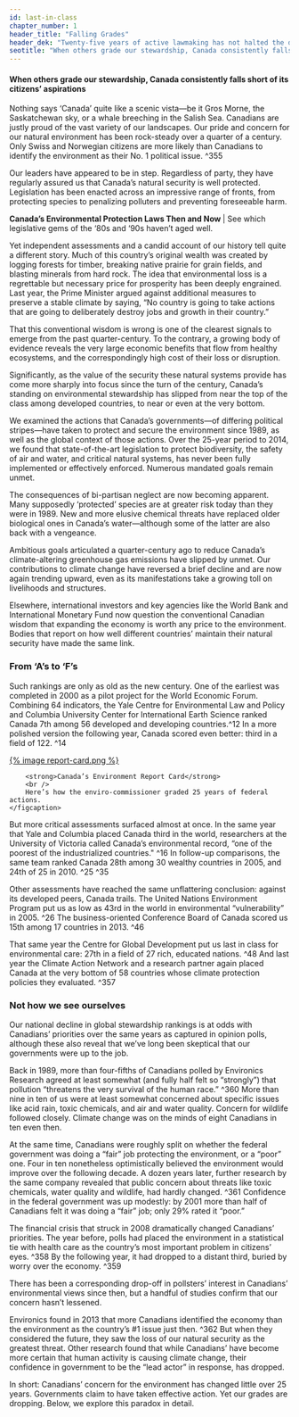```yaml
---
id: last-in-class 
chapter_number: 1
header_title: "Falling Grades"
header_dek: "Twenty-five years of active lawmaking has not halted the decline of Canada’s ecosystems or environmental standing."
seotitle: "When others grade our stewardship, Canada consistently falls short of its citizens’ aspirations"
---
```

#### When others grade our stewardship, Canada consistently falls short of its citizens’ aspirations

Nothing says ‘Canada’ quite like a scenic vista—be it Gros Morne, the Saskatchewan sky, or a whale breeching in the Salish Sea. Canadians are justly proud of the vast variety of our landscapes. Our pride and concern for our natural environment has been rock-steady over a quarter of a century. Only Swiss and Norwegian citizens are more likely than Canadians to identify the environment as their No. 1 political issue. ^355
 
Our leaders have appeared to be in step. Regardless of party, they have regularly assured us that Canada’s natural security is well protected. Legislation has been enacted  across an impressive range of fronts, from protecting species to penalizing polluters and preventing foreseeable harm.

<aside class="default">
    <a data-card="laws-intro" class="link-card" href="#" title="">
        <img src="http://placehold.it/200x200&text=Graphic+TK" title="" alt="" />
    </a> 
    <figcaption>
        <strong>Canada’s Environmental Protection Laws Then and Now </strong>
        | See which legislative gems of the ‘80s and ‘90s haven’t aged well.
    </figcaption> 
</aside>

Yet independent assessments and a candid account of our history tell quite a different story. Much of this country’s original wealth was created by logging forests for timber, breaking native prairie for grain fields, and blasting minerals from hard rock. The idea that environmental loss is a regrettable but necessary price for prosperity has been deeply engrained. Last year, the Prime Minister argued against additional measures to preserve a stable climate by saying, “No country is going to take actions that are going to deliberately destroy jobs and growth in their country.”
 
That this conventional wisdom is wrong is one of the clearest signals to emerge from the past quarter-century. To the contrary, a growing body of evidence reveals the very large economic benefits that flow from healthy ecosystems, and the correspondingly high cost of their loss or disruption.
 
Significantly, as the value of the security these natural systems provide has come more sharply into focus since the turn of the century, Canada’s standing on environmental stewardship has slipped from near the top of the class among developed countries, to near or even at the very bottom. 
 
We examined the actions that Canada’s governments—of differing political stripes—have taken to protect and secure the environment since 1989, as well as the global context of those actions. Over the 25-year period to 2014, we found that state-of-the-art legislation to protect biodiversity, the safety of air and water, and critical natural systems, has never been fully implemented or effectively enforced. Numerous mandated goals remain unmet.
 
The consequences of bi-partisan neglect are now becoming apparent. Many supposedly ‘protected’ species are at greater risk today than they were in 1989. New and more elusive chemical threats have replaced older biological ones in Canada’s water—although some of the latter are also back with a vengeance.

Ambitious goals articulated a quarter-century ago to reduce Canada’s climate-altering greenhouse gas emissions have slipped by unmet. Our contributions to climate change have reversed a brief decline and are now again trending upward, even as its manifestations take a growing toll on livelihoods and structures.

Elsewhere, international investors and key agencies like the World Bank and International Monetary Fund now question the conventional Canadian wisdom that expanding the economy is worth any price to the environment. Bodies that report on how well different countries’ maintain their natural security have made the same link.

### From ‘A’s to ‘F’s

Such rankings are only as old as the new century. One of the earliest was completed in 2000 as a pilot project for the World Economic Forum. Combining 64 indicators, the Yale Centre for Environmental Law and Policy and Columbia University Center for International Earth Science ranked Canada 7th among 56 developed and developing countries.^12 In a more polished version the following year, Canada scored even better: third in a field of 122. ^14

<aside class="default">
    <a data-card="reportcard-intro" class="link-card" href="#" title="">
        {% image report-card.png %}
    </a> 
    <figcaption>

        <strong>Canada’s Environment Report Card</strong>
        <br />
        Here’s how the enviro-commissioner graded 25 years of federal actions.
    </figcaption> 
</aside>

But more critical assessments surfaced almost at once. In the same year that Yale and Columbia placed Canada third in the world, researchers at the University of Victoria called Canada’s environmental record, “one of the poorest of the industrialized countries." ^16 In follow-up comparisons, the same team ranked Canada 28th among 30 wealthy countries in 2005, and 24th of 25 in 2010. ^25 ^35

Other assessments have reached the same unflattering conclusion: against its developed peers, Canada trails. The United Nations Environment Program put us as low as 43rd in the world in environmental “vulnerability” in 2005. ^26 The business-oriented Conference Board of Canada scored us 15th among 17 countries in 2013. ^46

That same year the Centre for Global Development put us last in class for environmental care: 27th in a field of 27 rich, educated nations. ^48 And last year the Climate Action Network and a research partner again placed Canada at the very bottom of 58 countries whose climate protection policies they evaluated. ^357

### Not how we see ourselves

Our national decline in global stewardship rankings is at odds with Canadians’ priorities over the same years as captured in opinion polls, although these also reveal that we’ve long been skeptical that our governments were up to the job.

Back in 1989, more than four-fifths of Canadians polled by Environics Research agreed at least somewhat (and fully half felt so “strongly”) that pollution “threatens the very survival of the human race.” ^360 More than nine in ten of us were at least somewhat concerned about specific issues like acid rain, toxic chemicals, and air and water quality. Concern for wildlife followed closely. Climate change was on the minds of eight Canadians in ten even then.

At the same time, Canadians were roughly split on whether the federal government was doing a “fair” job protecting the environment, or a “poor” one. Four in ten nonetheless optimistically believed the environment would improve over the following decade.
A dozen years later, further research by the same company revealed that public concern about threats like toxic chemicals, water quality and wildlife, had hardly changed. ^361 Confidence in the federal government was up modestly: by 2001 more than half of Canadians felt it was doing a “fair” job; only 29% rated it “poor.”

The financial crisis that struck in 2008 dramatically changed Canadians’ priorities. The year before, polls had placed the environment in a statistical tie with health care as the country’s most important problem in citizens’ eyes. ^358 By the following year, it had dropped to a distant third, buried by worry over the economy. ^359

There has been a corresponding drop-off in pollsters’ interest in Canadians’ environmental views since then, but a handful of studies confirm that our concern hasn’t lessened.

Environics found in 2013 that more Canadians identified the economy than the environment as the country’s #1 issue just then. ^362 But when they considered the future, they saw the loss of our natural security as the greatest threat. Other research found that while Canadians’ have become more certain that human activity is causing climate change, their confidence in government to be the “lead actor” in response, has dropped.

In short: Canadians’ concern for the environment has changed little over 25 years. Governments claim to have taken effective action. Yet our grades are dropping. Below, we explore this paradox in detail.
